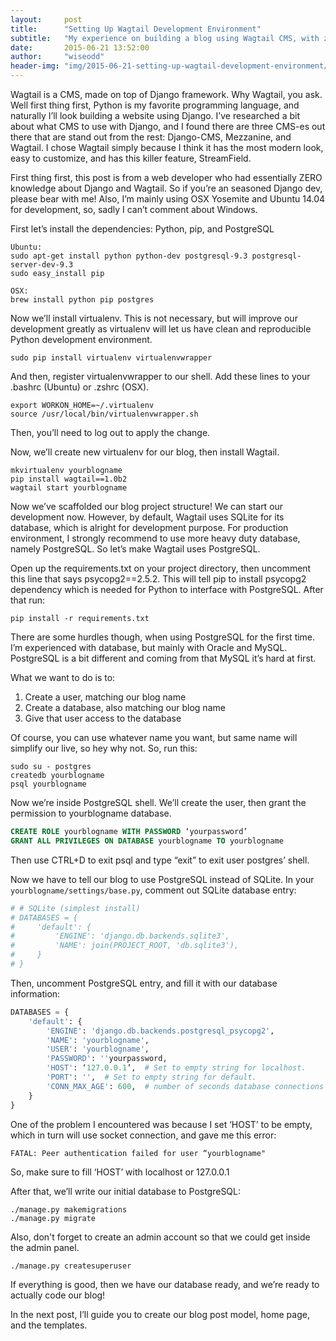 ```yaml
---
layout:     post
title:      "Setting Up Wagtail Development Environment"
subtitle:   "My experience on building a blog using Wagtail CMS, with zero Django knowledge. I’ll walk you through from scratch up until the blog is live"
date:       2015-06-21 13:52:00
author:     "wiseodd"
header-img: "img/2015-06-21-setting-up-wagtail-development-environment/wagtail.jpg"
---
```


Wagtail is a CMS, made on top of Django framework. Why Wagtail, you ask. Well first thing first, Python is my favorite programming language, and naturally I’ll look building a website using Django. I’ve researched a bit about what CMS to use with Django, and I found there are three CMS-es out there that are stand out from the rest: Django-CMS, Mezzanine, and Wagtail. I chose Wagtail simply because I think it has the most modern look, easy to customize, and has this killer feature, StreamField.


First thing first, this post is from a web developer who had essentially ZERO knowledge about Django and Wagtail. So if you’re an seasoned Django dev, please bear with me! Also, I’m mainly using OSX Yosemite and Ubuntu 14.04 for development, so, sadly I can’t comment about Windows.

First let’s install the dependencies: Python, pip, and PostgreSQL

``` shell
Ubuntu:
sudo apt-get install python python-dev postgresql-9.3 postgresql-server-dev-9.3
sudo easy_install pip

OSX:
brew install python pip postgres
```

Now we’ll install virtualenv. This is not necessary, but will improve our development greatly as virtualenv will let us have clean and reproducible Python development environment.

``` shell
sudo pip install virtualenv virtualenvwrapper
```
    
And then, register virtualenvwrapper to our shell. Add these lines to your .bashrc (Ubuntu) or .zshrc (OSX).

``` shell
export WORKON_HOME=~/.virtualenv
source /usr/local/bin/virtualenvwrapper.sh
```    

Then, you’ll need to log out to apply the change.

Now, we’ll create new virtualenv for our blog, then install Wagtail.

``` shell
mkvirtualenv yourblogname
pip install wagtail==1.0b2
wagtail start yourblogname
```

Now we’ve scaffolded our blog project structure! We can start our development now. However, by default, Wagtail uses SQLite for its database, which is alright for development purpose. For production environment, I strongly recommend to use more heavy duty database, namely PostgreSQL. So let’s make Wagtail uses PostgreSQL.

Open up the requirements.txt on your project directory, then uncomment this line that says  psycopg2==2.5.2. This will tell pip to install psycopg2 dependency which is needed for Python to interface with PostgreSQL. After that run:

``` shell
pip install -r requirements.txt
```

There are some hurdles though, when using PostgreSQL for the first time. I’m experienced with database, but mainly with Oracle and MySQL. PostgreSQL is a bit different and coming from that MySQL it’s hard at first.

What we want to do is to:

1. Create a user, matching our blog name
2. Create a database, also matching our blog name
3. Give that user access to the database

Of course, you can use whatever name you want, but same name will simplify our live, so hey why not. So, run this:

``` shell
sudo su - postgres
createdb yourblogname
psql yourblogname
```

Now we’re inside PostgreSQL shell. We’ll create the user, then grant the permission to yourblogname database.

``` sql
CREATE ROLE yourblogname WITH PASSWORD ‘yourpassword’
GRANT ALL PRIVILEGES ON DATABASE yourblogname TO yourblogname
```   

Then use CTRL+D to exit psql and type “exit” to exit user postgres’ shell.

Now we have to tell our blog to use PostgreSQL instead of SQLite. In your `yourblogname/settings/base.py`, comment out SQLite database entry:

``` python
# # SQLite (simplest install)
# DATABASES = {
#     'default': {
#         'ENGINE': 'django.db.backends.sqlite3',
#         'NAME': join(PROJECT_ROOT, 'db.sqlite3'),
#     }
# }
```

Then, uncomment PostgreSQL entry, and fill it with our database information:

``` python
DATABASES = {
    'default': {
        'ENGINE': 'django.db.backends.postgresql_psycopg2',
        'NAME': 'yourblogname',
        'USER': 'yourblogname',
        'PASSWORD': ''yourpassword,
        'HOST': ‘127.0.0.1’,  # Set to empty string for localhost.
        'PORT': '',  # Set to empty string for default.
        'CONN_MAX_AGE': 600,  # number of seconds database connections should persist for
    }
}
```

One of the problem I encountered was because I set ‘HOST’ to be empty, which in turn will use socket connection, and gave me this error:

```
FATAL: Peer authentication failed for user “yourblogname"
```
    
So, make sure to fill ‘HOST’ with localhost or 127.0.0.1

After that, we’ll write our initial database to PostgreSQL:

``` shell
./manage.py makemigrations
./manage.py migrate
```

Also, don't forget to create an admin account so that we could get inside the admin panel.

``` shell
./manage.py createsuperuser
```

If everything is good, then we have our database ready, and we’re ready to actually code our blog!

In the next post, I’ll guide you to create our blog post model, home page, and the templates.
